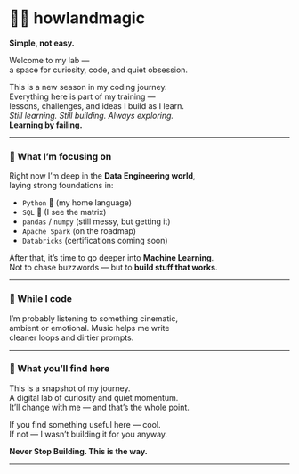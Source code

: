 # 🧙‍♂️ howlandmagic

**Simple, not easy.**

Welcome to my lab —  
a space for curiosity, code, and quiet obsession.

This is a new season in my coding journey.  
Everything here is part of my training —  
lessons, challenges, and ideas I build as I learn.  
*Still learning. Still building. Always exploring.*  
**Learning by failing.**

---

### 🧠 What I’m focusing on

Right now I’m deep in the **Data Engineering world**,  
laying strong foundations in:

- `Python` 🐍 (my home language)  
- `SQL` 💾 (I see the matrix)  
- `pandas` / `numpy` (still messy, but getting it)  
- `Apache Spark` (on the roadmap)  
- `Databricks` (certifications coming soon)

After that, it’s time to go deeper into **Machine Learning**.  
Not to chase buzzwords — but to **build stuff that works**.

---

### 🌌 While I code

I’m probably listening to something cinematic,  
ambient or emotional. Music helps me write  
cleaner loops and dirtier prompts.

---

### 💎 What you’ll find here

This is a snapshot of my journey.  
A digital lab of curiosity and quiet momentum.  
It’ll change with me — and that’s the whole point.

If you find something useful here — cool.  
If not — I wasn’t building it for you anyway.

**Never Stop Building. This is the way.**

---
